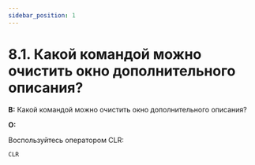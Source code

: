 ```yaml
---
sidebar_position: 1
---
```


# 8.1. Какой командой можно очистить окно дополнительного описания?
<!-- [:faq_08_01] -->
**В:** Какой командой можно очистить окно дополнительного описания?

**О:**

Воспользуйтесь оператором CLR:
```qsp
CLR
```
